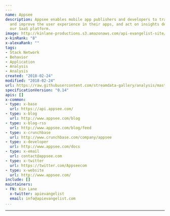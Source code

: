 ```yaml
---
---
name: Appsee
description: Appsee enables mobile app publishers and developers to track, understand
  and improve the user experience in their apps, and act on insights delivered by
  our SaaS platform.
image: http://kinlane-productions.s3.amazonaws.com/api-evangelist-site/company/2002_logo.png
x-kinRank: "8"
x-alexaRank: ""
tags:
- Stack Network
- Behavior
- Application
- Analysis
- Analysis
created: "2018-02-24"
modified: "2018-02-24"
url: https://raw.githubusercontent.com/streamdata-gallery/analysis/master/_listings/appsee/apis.yaml
specificationVersion: "0.14"
apis: []
x-common:
- type: x-base
  url: https://api.appsee.com/
- type: x-blog
  url: http://www.appsee.com/blog
- type: x-blog-rss
  url: http://www.appsee.com/blog/feed
- type: x-crunchbase
  url: http://www.crunchbase.com/company/appsee
- type: x-developer
  url: http://www.appsee.com/docs
- type: x-email
  url: contact@appsee.com
- type: x-twitter
  url: https://twitter.com/Appseecom
- type: x-website
  url: http://www.appsee.com/
include: []
maintainers:
- FN: Kin Lane
  x-twitter: apievangelist
  email: info@apievangelist.com
...
```


---